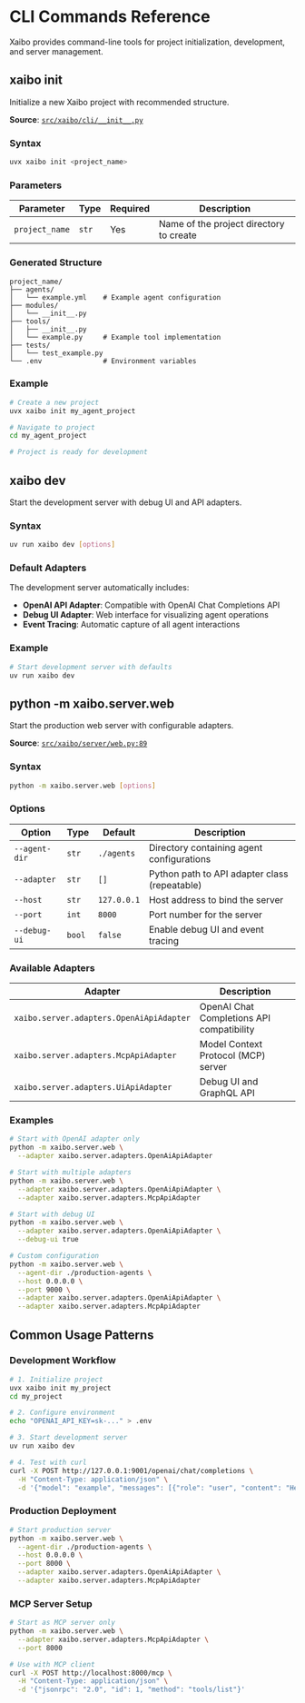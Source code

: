 # CLI Commands Reference

Xaibo provides command-line tools for project initialization, development, and server management.

## xaibo init

Initialize a new Xaibo project with recommended structure.

**Source**: [`src/xaibo/cli/__init__.py`](https://github.com/xpressai/xaibo/blob/main/src/xaibo/cli/__init__.py)

### Syntax

```bash
uvx xaibo init <project_name>
```

### Parameters

| Parameter | Type | Required | Description |
|-----------|------|----------|-------------|
| `project_name` | `str` | Yes | Name of the project directory to create |

### Generated Structure

```
project_name/
├── agents/
│   └── example.yml    # Example agent configuration
├── modules/
│   └── __init__.py
├── tools/
│   ├── __init__.py
│   └── example.py     # Example tool implementation
├── tests/
│   └── test_example.py
└── .env               # Environment variables
```

### Example

```bash
# Create a new project
uvx xaibo init my_agent_project

# Navigate to project
cd my_agent_project

# Project is ready for development
```

## xaibo dev

Start the development server with debug UI and API adapters.

### Syntax

```bash
uv run xaibo dev [options]
```

### Default Adapters

The development server automatically includes:

- **OpenAI API Adapter**: Compatible with OpenAI Chat Completions API
- **Debug UI Adapter**: Web interface for visualizing agent operations
- **Event Tracing**: Automatic capture of all agent interactions

### Example

```bash
# Start development server with defaults
uv run xaibo dev
```

## python -m xaibo.server.web

Start the production web server with configurable adapters.

**Source**: [`src/xaibo/server/web.py:89`](https://github.com/xpressai/xaibo/blob/main/src/xaibo/server/web.py#L89)

### Syntax

```bash
python -m xaibo.server.web [options]
```

### Options

| Option | Type | Default | Description |
|--------|------|---------|-------------|
| `--agent-dir` | `str` | `./agents` | Directory containing agent configurations |
| `--adapter` | `str` | `[]` | Python path to API adapter class (repeatable) |
| `--host` | `str` | `127.0.0.1` | Host address to bind the server |
| `--port` | `int` | `8000` | Port number for the server |
| `--debug-ui` | `bool` | `false` | Enable debug UI and event tracing |

### Available Adapters

| Adapter | Description |
|---------|-------------|
| `xaibo.server.adapters.OpenAiApiAdapter` | OpenAI Chat Completions API compatibility |
| `xaibo.server.adapters.McpApiAdapter` | Model Context Protocol (MCP) server |
| `xaibo.server.adapters.UiApiAdapter` | Debug UI and GraphQL API |

### Examples

```bash
# Start with OpenAI adapter only
python -m xaibo.server.web \
  --adapter xaibo.server.adapters.OpenAiApiAdapter

# Start with multiple adapters
python -m xaibo.server.web \
  --adapter xaibo.server.adapters.OpenAiApiAdapter \
  --adapter xaibo.server.adapters.McpApiAdapter

# Start with debug UI
python -m xaibo.server.web \
  --adapter xaibo.server.adapters.OpenAiApiAdapter \
  --debug-ui true

# Custom configuration
python -m xaibo.server.web \
  --agent-dir ./production-agents \
  --host 0.0.0.0 \
  --port 9000 \
  --adapter xaibo.server.adapters.OpenAiApiAdapter \
  --adapter xaibo.server.adapters.McpApiAdapter
```

## Common Usage Patterns

### Development Workflow

```bash
# 1. Initialize project
uvx xaibo init my_project
cd my_project

# 2. Configure environment
echo "OPENAI_API_KEY=sk-..." > .env

# 3. Start development server
uv run xaibo dev

# 4. Test with curl
curl -X POST http://127.0.0.1:9001/openai/chat/completions \
  -H "Content-Type: application/json" \
  -d '{"model": "example", "messages": [{"role": "user", "content": "Hello"}]}'
```

### Production Deployment

```bash
# Start production server
python -m xaibo.server.web \
  --agent-dir ./production-agents \
  --host 0.0.0.0 \
  --port 8000 \
  --adapter xaibo.server.adapters.OpenAiApiAdapter \
  --adapter xaibo.server.adapters.McpApiAdapter
```

### MCP Server Setup

```bash
# Start as MCP server only
python -m xaibo.server.web \
  --adapter xaibo.server.adapters.McpApiAdapter \
  --port 8000

# Use with MCP client
curl -X POST http://localhost:8000/mcp \
  -H "Content-Type: application/json" \
  -d '{"jsonrpc": "2.0", "id": 1, "method": "tools/list"}'
```